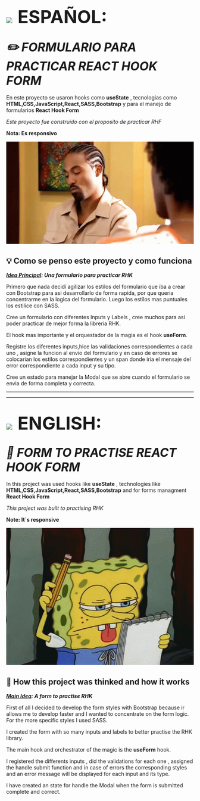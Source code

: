 # <img style="padding-right:0.5rem" src='https://img.freepik.com/vector-premium/bandera-argentina-bandera-argentina-ilustracion-vectorial_685751-66.jpg' width="50px" >  <span style="font-size:3rem">ESPAÑOL:</span>
## <i align="center" style="font-size:2rem">✏️ FORMULARIO PARA PRACTICAR REACT HOOK FORM</i>

En este proyecto se usaron hooks como **useState**  , tecnologias como  **HTML,CSS,JavaScript,React,SASS,Bootstrap** y para el manejo de formularios **React Hook Form**

 _Este proyecto fue construido con el proposito de practicar RHF_

**Nota: Es responsivo**
<p align="center">
<img width="600px" heigth="600px" src="./src/assets/form.gif" alt="Hombre tirando un formulario sobre la mesa">
</p>

## 💡 Como se penso este proyecto y como funciona

**_<span style="text-decoration:underline">Idea Principal</span>: Una formulario para practicar RHK_**

Primero que nada decidí agilizar los estilos del formulario que iba a crear con Bootstrap para asi desarrollarlo de forma rapida, por que queria concentrarme en la logica del formulario. Luego los estilos mas puntuales los estilice con SASS.

Cree un formulario con diferentes Inputs y Labels , cree muchos para asi poder practicar de mejor forma la libreria RHK.

El hook mas importante y el orquestador de la magia es el hook **useForm**.

Registre los diferentes inputs,hice las validaciones correspondientes a cada uno , asigne la funcion al envio del formulario  y en caso de errores se colocarian  los estilos correspondientes y un span donde iria el mensaje del error correspondiente a cada input y su tipo.

Cree un estado para manejar la Modal que se abre cuando el formulario se envia de forma completa y correcta.

----------------------------------------------------------------------------------
----------------------------------------------------------------------------------

# <img style="padding-right:0.5rem" src="https://img.freepik.com/vector-premium/gran-bretana-bandera-bandera-inglaterra-vector-icono-reino-unido-bandera-gran-bretana-10-eps_800531-104.jpg" width="50px"> <span style="font-size:3rem">ENGLISH:</span>

## <i align="center" style="font-size:2rem">📝 FORM TO PRACTISE REACT HOOK FORM </i>
In this project was used hooks like **useState** , technologies like  **HTML,CSS,JavaScript,React,SASS,Bootstrap** and for forms managment **React Hook Form**

 _This project was built to practising RHK_

**Note: It´s responsive**
<p align="center">
<img width="600px" heigth="600px" src="./src/assets/form-bob.gif" alt="Sponge Bob thinking">
</p>

## 🤔 How this project was thinked and how it works

**_<span style="text-decoration:underline">Main Idea</span>: A form to practise RHK_**

First of all I decided to develop the form styles with Bootstrap because ir allows me to develop faster and I wanted to concentrate on the form logic. For the more specific styles I used SASS.

I created the form with so many inputs and labels to better practise the RHK library.

The main hook and orchestrator of the magic is the  **useForm** hook.

I registered the differents inputs , did the validations for each one , assigned the handle submit function  and in case of errors the corresponding styles and an error message will be displayed for each input and its type.

I have created an state for handle the Modal when the form is submitted complete and correct.
